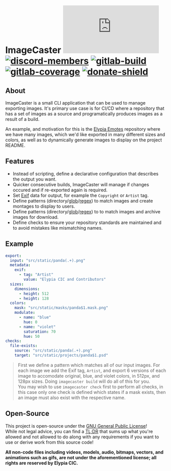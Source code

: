# ImageCaster [![matrix-members]][matrix] [![discord-members]][discord] [![gitlab-build]][gitlab] [![gitlab-coverage]][gitlab] [![donate-shield]][elypia-donate]
## About
ImageCaster is a small CLI application that can be used to manage exporting images.
It's primary use case is for CI/CD where a repository that has a set of images as a source
and programatically produces images as a result of a build.

An example, and motivation for this is the [Elypia Emotes] repository where we have
many images, which we'd like exported in many different sizes and colors, as well as
to dynamically generate images to display on the project README.

## Features
* Instead of scripting, define a declarative configuration that describes the output you want.
* Quicker consecutive builds, ImageCaster will manage if changes occured and if re-exported again is required.
* Set [Exif] data for output, for example the `Copyright` or `Artist` tag.
* Define patterns (directory/[glob]/[regex]) to match images and create montages to display to users.
* Define patterns (directory/[glob]/[regex]) to to match images and archive images for download.
* Define checks to ensure your repository standards are maintained and to avoid mistakes like mismatching names.

## Example
```yml
export:
  input: "src/static/panda(.+).png"
  metadata:
    exif:
      - tag: "Artist"
        value: "Elypia CIC and Contributors"
  sizes:
    dimensions:
      - height: 512
      - height: 128
  colors:
    mask: "src/static/masks/panda$1.mask.png"
    modulate:
      - name: "blue"
        hue: 0
      - name: "violet"
        saturation: 70
        hue: 50
checks:
  file-exists:
    source: "src/static/panda(.+).png"
    target: "src/static/projects/panda$1.psd"
```
> First we define a pattern which matches all of our input images.
> For each image we add the Exif tag, `Artist`, and export 6 versions of each image to 
> accomodate original, blue, and violet colors, in 512px, and 128px sizes.
> Doing `imagecaster build` will do all of this for you.  
> You may wish to use `imagecaster check` first to perform all checks, in this case
> only one check is defined which states if a mask exists, then an image must also exist
> with the respective name.

## Open-Source
This project is open-source under the [GNU General Public License]!  
While not legal advice, you can find a [TL;DR] that sums up what
you're allowed and not allowed to do along with any requirements if you want to 
use or derive work from this source code!  

**All non-code files including videos, models, audio, bitmaps, vectors, and 
animations such as gifs, are not under the aforementioned license; all rights
are reserved by Elypia CIC.** 

[matrix]: https://matrix.to/#/+elypia:matrix.org "Matrix Invite"
[discord]: https://discordapp.com/invite/hprGMaM "Discord Invite"
[gitlab]: https://gitlab.com/Elypia/imagecaster/commits/master "Repository on GitLab"
[elypia-donate]: https://elypia.org/donate "Donate to Elypia"
[Elypia Emotes]: https://gitlab.com/Elypia/elypia-emotes "Elypia Emotes"
[Exif]: https://en.wikipedia.org/wiki/Exif "Exif on Wikipedia"
[glob]: https://en.wikipedia.org/wiki/Glob_(programming) "Glob on Wikipedia"
[regex]: https://en.wikipedia.org/wiki/Regular_expression "Regular Expression on Wikipedia"
[GNU General Public License]: https://www.gnu.org/licenses/gpl-3.0.en.html "AGPL"
[TL;DR]: https://tldrlegal.com/license/gnu-general-public-license-v3-(gpl-3) "TLDR of AGPL"

[matrix-members]: https://img.shields.io/matrix/elypia-general:matrix.org?logo=matrix "Matrix Shield"
[discord-members]: https://discordapp.com/api/guilds/184657525990359041/widget.png "Discord Shield"
[gitlab-build]: https://gitlab.com/Elypia/imagecaster/badges/master/pipeline.svg "GitLab Build Shield"
[gitlab-coverage]: https://gitlab.com/Elypia/imagecaster/badges/master/coverage.svg "GitLab Coverage Shield"
[donate-shield]: https://img.shields.io/badge/Elypia-Donate-blueviolet "Donate Shield"
